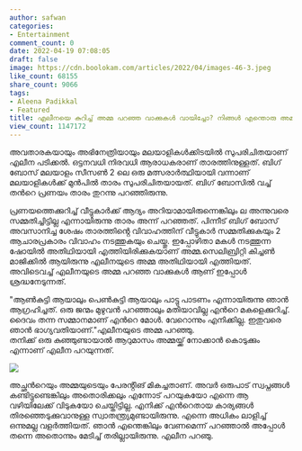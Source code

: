 ```yaml
---
author: safwan
categories:
- Entertainment
comment_count: 0
date: 2022-04-19 07:08:05
draft: false
image: https://cdn.boolokam.com/articles/2022/04/images-46-3.jpeg
like_count: 68155
share_count: 9066
tags:
- Aleena Padikkal
- Featured
title: എലീനയെ കുറിച്ച് അമ്മ പറഞ്ഞ വാക്കുകൾ വായിച്ചോ? നിങ്ങൾ എന്തൊരു അമ്മയാണെന്ന് ആരാധകർ.
view_count: 1147172
---
```


അവതാരകയായും അഭിനേത്രിയായും മലയാളികൾക്കിടയിൽ സുപരിചിതയാണ് എലീന പടിക്കൽ. ഒട്ടനവധി നിരവധി ആരാധകരാണ് താരത്തിനുള്ളത്. ബിഗ് ബോസ് മലയാളം സീസൺ 2 ലെ ഒരു മത്സരാർത്ഥിയായി വന്നാണ് മലയാളികൾക്ക് മുൻപിൽ താരം സുപരിചിതയായത്. ബിഗ് ബോസിൽ വച്ച് തൻറെ പ്രണയം താരം തുറന്നു പറഞ്ഞിരുന്നു.

പ്രണയത്തെക്കുറിച്ച് വീട്ടുകാർക്ക് ആദ്യം അറിയാമായിരുന്നെങ്കിലും ല അന്നുവരെ സമ്മതിച്ചിട്ടില്ല എന്നായിരുന്നു താരം അന്ന് പറഞ്ഞത്. പിന്നീട് ബിഗ് ബോസ് അവസാനിച്ച ശേഷം താരത്തിൻ്റെ വിവാഹത്തിന് വീട്ടുകാർ സമ്മതിക്കുകയും 2 ആചാരപ്രകാരം വിവാഹം നടത്തുകയും ചെയ്തു. ഇപ്പോഴിതാ മകൾ നടത്തുന്ന ഷോയിൽ അതിഥിയായി എത്തിയിരിക്കുകയാണ് അമ്മ.സെലിബ്രിറ്റി കിച്ചൺ മാജിക്കിൽ ആയിരുന്നു എലീനയുടെ അമ്മ അതിഥിയായി എത്തിയത്. അവിടെവച്ച് എലീനയുടെ അമ്മ പറഞ്ഞ വാക്കുകൾ ആണ് ഇപ്പോൾ ശ്രദ്ധനേടുന്നത്.

  
"ആൺകുട്ടി ആയാലും പെൺകുട്ടി ആയാലും പാട്ടു പാടണം എന്നായിരുന്നു ഞാൻ ആഗ്രഹിച്ചത്. ഒരു ജന്മം മുഴുവൻ പറഞ്ഞാലും മതിയാവില്ല എൻറെ മകളെക്കുറിച്ച്. ദൈവം തന്ന സമ്മാനമാണ് എൻറെ മോൾ. വേറൊന്നും എനിക്കില്ല. ഇതുവരെ ഞാൻ ഭാഗ്യവതിയാണ്."എലീനയുടെ അമ്മ പറഞ്ഞു.  
തനിക്ക് ഒരു കുഞ്ഞുണ്ടായാൽ ആറുമാസം അമ്മയ്ക്ക് നോക്കാൻ കൊടുക്കും എന്നാണ് എലീന പറയുന്നത്.

![](https://cdn.boolokam.com/articles/2022/04/images-46-3.jpeg)

അച്ഛൻറെയും അമ്മയുടെയും പേരൻ്റിങ് മികച്ചതാണ്. അവർ ഒരുപാട് സ്വപ്നങ്ങൾ കണ്ടിട്ടുണ്ടെങ്കിലും അതൊരിക്കലും എന്നോട് പറയുകയോ എന്നെ ആ വഴിയിലേക്ക് വിടുകയോ ചെയ്തിട്ടില്ല. എനിക്ക് എൻറെതായ കാര്യങ്ങൾ തിരഞ്ഞെടുക്കുവാനുള്ള സ്വാതന്ത്ര്യമുണ്ടായിരുന്നു. എന്നെ അധികം ലാളിച്ച് ഒന്നുമല്ല വളർത്തിയത്. ഞാൻ എന്തെങ്കിലും വേണമെന്ന് പറഞ്ഞാൽ അപ്പോൾ തന്നെ അതൊന്നും മേടിച്ച് തരില്ലായിരുന്നു. എലീന പറഞു.
